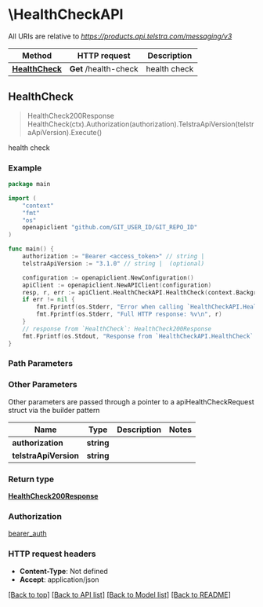 # \HealthCheckAPI

All URIs are relative to *https://products.api.telstra.com/messaging/v3*

Method | HTTP request | Description
------------- | ------------- | -------------
[**HealthCheck**](HealthCheckAPI.md#HealthCheck) | **Get** /health-check | health check



## HealthCheck

> HealthCheck200Response HealthCheck(ctx).Authorization(authorization).TelstraApiVersion(telstraApiVersion).Execute()

health check



### Example

```go
package main

import (
    "context"
    "fmt"
    "os"
    openapiclient "github.com/GIT_USER_ID/GIT_REPO_ID"
)

func main() {
    authorization := "Bearer <access_token>" // string | 
    telstraApiVersion := "3.1.0" // string |  (optional)

    configuration := openapiclient.NewConfiguration()
    apiClient := openapiclient.NewAPIClient(configuration)
    resp, r, err := apiClient.HealthCheckAPI.HealthCheck(context.Background()).Authorization(authorization).TelstraApiVersion(telstraApiVersion).Execute()
    if err != nil {
        fmt.Fprintf(os.Stderr, "Error when calling `HealthCheckAPI.HealthCheck``: %v\n", err)
        fmt.Fprintf(os.Stderr, "Full HTTP response: %v\n", r)
    }
    // response from `HealthCheck`: HealthCheck200Response
    fmt.Fprintf(os.Stdout, "Response from `HealthCheckAPI.HealthCheck`: %v\n", resp)
}
```

### Path Parameters



### Other Parameters

Other parameters are passed through a pointer to a apiHealthCheckRequest struct via the builder pattern


Name | Type | Description  | Notes
------------- | ------------- | ------------- | -------------
 **authorization** | **string** |  | 
 **telstraApiVersion** | **string** |  | 

### Return type

[**HealthCheck200Response**](HealthCheck200Response.md)

### Authorization

[bearer_auth](../README.md#bearer_auth)

### HTTP request headers

- **Content-Type**: Not defined
- **Accept**: application/json

[[Back to top]](#) [[Back to API list]](../README.md#documentation-for-api-endpoints)
[[Back to Model list]](../README.md#documentation-for-models)
[[Back to README]](../README.md)

